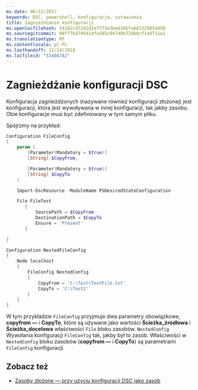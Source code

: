 ```yaml
---
ms.date: 06/12/2017
keywords: DSC, powershell, konfiguracja, ustawienia
title: Zagnieżdżanie konfiguracji
ms.openlocfilehash: 54162cd72d2d1e7773e3be636bfa681329854498
ms.sourcegitcommit: 00ff76d7d9414fe585c04740b739b9cf14d711e1
ms.translationtype: MT
ms.contentlocale: pl-PL
ms.lasthandoff: 12/14/2018
ms.locfileid: "53404742"
---
```

# <a name="nesting-dsc-configurations"></a>Zagnieżdżanie konfiguracji DSC

Konfiguracja zagnieżdżonych (nazywane również konfiguracji złożonej) jest konfiguracji, która jest wywoływana w innej konfiguracji, tak jakby zasobu.
Obie konfiguracje musi być zdefiniowany w tym samym pliku.

Spójrzmy na przykład:

```powershell
Configuration FileConfig
{
    param (
        [Parameter(Mandatory = $true)]
        [String] $CopyFrom,

        [Parameter(Mandatory = $true)]
        [String] $CopyTo
    )

    Import-DscResource -ModuleName PSDesiredStateConfiguration

    File FileTest
       {
           SourcePath = $CopyFrom
           DestinationPath = $CopyTo
           Ensure = 'Present'
       }

}

Configuration NestedFileConfig
{
    Node localhost
    {
        FileConfig NestedConfig
        {
            CopyFrom = 'C:\Test\TestFile.txt'
            CopyTo = 'C:\Test2'
        }
    }
}
```

W tym przykładzie `FileConfig` przyjmuje dwa parametry obowiązkowe, **copyfrom —** i **CopyTo**, które są używane jako wartości **Ścieżka_źródłowa** i  **Ścieżka_docelowa** właściwości `File` bloku zasobów.
`NestedConfig` Wywołania konfiguracji `FileConfig` tak, jakby był to zasób.
Właściwości w `NestedConfig` bloku zasobów (**copyfrom —** i **CopyTo**) są parametrami `FileConfig` konfiguracji.

## <a name="see-also"></a>Zobacz też

- [Zasoby złożone — przy użyciu konfiguracji DSC jako zasób](../resources/authoringResourceComposite.md)